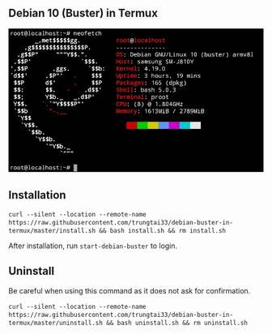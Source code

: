 ## Debian 10 (Buster) in Termux
![image](neofetch.png)
## Installation
```
curl --silent --location --remote-name https://raw.githubusercontent.com/trungtai33/debian-buster-in-termux/master/install.sh && bash install.sh && rm install.sh
```
After installation, run ```start-debian-buster``` to login.
## Uninstall
Be careful when using this command as it does not ask for confirmation.
```
curl --silent --location --remote-name https://raw.githubusercontent.com/trungtai33/debian-buster-in-termux/master/uninstall.sh && bash uninstall.sh && rm uninstall.sh
```
